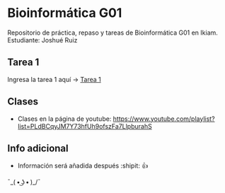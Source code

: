 # Bioinformática G01
Repositorio de práctica, repaso y tareas de Bioinformática G01 en Ikiam. Estudiante: Joshué Ruiz

## Tarea 1
Ingresa la tarea 1 aquí -> [Tarea 1](https://github.com/Joshue2806/bioinfo_g01/tree/main/tarea1)

## Clases
  - Clases en la página de youtube:
    https://www.youtube.com/playlist?list=PLdBCqyJM7Y73hfUh9ofszFa7LlpburahS

## Info adicional
  -  Información será añadida después :shipit: :+1:  

¯\_( • ͜ʖ • )_/¯
